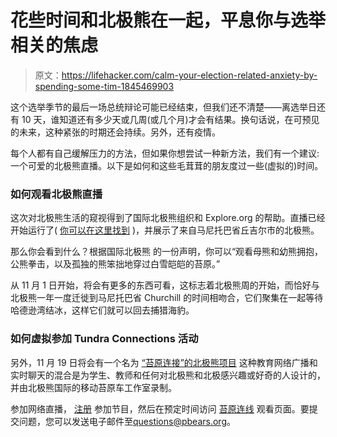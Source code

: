 # 花些时间和北极熊在一起，平息你与选举相关的焦虑

> 原文：<https://lifehacker.com/calm-your-election-related-anxiety-by-spending-some-tim-1845469903>

这个选举季节的最后一场总统辩论可能已经结束，但我们还不清楚——离选举日还有 10 天，谁知道还有多少天或几周(或几个月)才会有结果。换句话说，在可预见的未来，这种紧张的时期还会持续。另外，还有疫情。



每个人都有自己缓解压力的方法，但如果你想尝试一种新方法，我们有一个建议:一个可爱的北极熊直播。以下是如何和这些毛茸茸的朋友度过一些(虚拟的)时间。

### 如何观看北极熊直播

这次对北极熊生活的窥视得到了国际北极熊组织和 Explore.org 的帮助。直播已经开始运行了( [你可以在这里找到](https://explore.org/livecams/polar-bears/polar-bear-lodge-cam) )，并展示了来自马尼托巴省丘吉尔市的北极熊。

那么你会看到什么？根据国际北极熊 的一份声明，你可以“观看母熊和幼熊拥抱，公熊拳击，以及孤独的熊笨拙地穿过白雪皑皑的苔原。”

从 11 月 1 日开始，将会有更多的东西可看，这标志着北极熊周的开始，而恰好与北极熊一年一度迁徙到马尼托巴省 Churchill 的时间相吻合，它们聚集在一起等待哈德逊湾结冰，这样它们就可以回去捕猎海豹。

### 如何虚拟参加 Tundra Connections 活动

另外，11 月 19 日将会有一个名为 [“苔原连接”的北极熊项目](https://polarbearsinternational.org/education-center/tundra-connections-webcasts/tundra-connections-schedule) 这种教育网络广播和实时聊天的混合是为学生、教师和任何对北极熊和北极感兴趣或好奇的人设计的，并由北极熊国际的移动苔原车工作室录制。

参加网络直播， [注册](https://www.surveymonkey.com/r/TC2020_PBI) 参加节目，然后在预定时间访问 [苔原连线](https://polarbearsinternational.org/tundra-connections) 观看页面。要提交问题，您可以发送电子邮件至[questions@pbears.org](mailto:questions@pbears.org)。